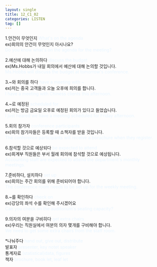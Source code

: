 ```yaml
---
layout: single
title: 12_C1_02
categories: LISTEN
tag: []
---
```


1.안건이 무엇인지 <span style="color:#E8F5FF">What's on the agenda</span>   
ex)회의의 안건이 무엇인지 아시나요?   
<span style="color:#E8F5FF">
Do you know what's on the agenda for the meeting?   
</span>   
   
2.예산에 대해 논의하다 <span style="color:#E8F5FF">discuss the budget</span>   
ex)Ms.Hobbs가 내일 회의에서 예산에 대해 논의할 것입니다.   
<span style="color:#E8F5FF">
Ms.Hobbs will discuss the budget at tomorrow's conference.
</span>   
   
3.~와 회의를 하다 <span style="color:#E8F5FF">have a meeting with ~</span>   
ex)저는 중국 고객들과 오늘 오후에 희의를 합니다.   
<span style="color:#E8F5FF">
I have a meeting with Chiness clients this afternoon.
</span>   
   
4.~로 예정된 <span style="color:#E8F5FF">scheduled for</span>   
ex)저는 방금 금요일 오후로 예정된 회의가 있다고 들었습니다.   
<span style="color:#E8F5FF">
I just heared we have a meeting scheduled for Friday afternoon.
</span>   
   
5.회의 참가자 <span style="color:#E8F5FF">conference participants</span>   
ex)회의 참가자들은 등록할 때 소책자를 받을 것입니다.   
<span style="color:#E8F5FF">
The conference participants will receive a boruchure when they register.
</span>   
   
6.참석할 것으로 예상되다 <span style="color:#E8F5FF">be expected to attend</span>   
ex)회계부 직원들은 부서 월례 회의에 참석할 것으로 예상됩니다.   
<span style="color:#E8F5FF">
Accounting staff are expected to attend the department's monthly meetings.
</span>   
   
7.준비하다, 설치하다 <span style="color:#E8F5FF">set up</span>   
ex)회의는 주간 회의를 위해 준비되어야 합니다.   
<span style="color:#E8F5FF">
The conference room needs to be set up for the weekly meeting.
</span>   
   
8.~를 확인하다 <span style="color:#E8F5FF">check on</span>   
ex)강당의 좌석 수를 확인해 주시겠어요   
<span style="color:#E8F5FF">
Can you check on the auditorium's seating capacity?
</span>   
   
9.의자의 여분을 구비히다 <span style="color:#E8F5FF">get extra chairs</span>   
ex)우리는 직원실에서 여분의 의자 몇개를 구비해야 합니다.   
<span style="color:#E8F5FF">
We need to get some extra chairs from the staff room.
</span>   
   
*나눠주다 <span style="color:#E8F5FF">hand out, give out, distribute</span>   
발표자 <span style="color:#E8F5FF">presenter, key notet speaker</span>   
통계자료 <span style="color:#E8F5FF">(statistical)data, figures</span>   
책자 <span style="color:#E8F5FF">brochure, book let, leaf let</span>   
